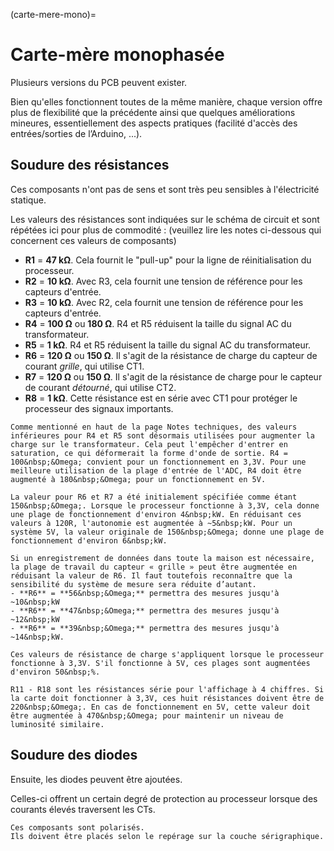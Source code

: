 (carte-mere-mono)=

# Carte-mère monophasée

Plusieurs versions du PCB peuvent exister.

Bien qu'elles fonctionnent toutes de la même manière, chaque version offre plus de flexibilité que la précédente ainsi que quelques améliorations mineures, essentiellement des aspects pratiques (facilité d'accès des entrées/sorties de l’Arduino, ...).

## Soudure des résistances

Ces composants n'ont pas de sens et sont très peu sensibles à l'électricité statique.

Les valeurs des résistances sont indiquées sur le schéma de circuit et sont répétées ici pour plus de commodité :
(veuillez lire les notes ci-dessous qui concernent ces valeurs de composants)

- **R1** = **47&nbsp;k&Omega;**. Cela fournit le "pull-up" pour la ligne de réinitialisation du processeur.
- **R2** = **10&nbsp;k&Omega;**. Avec R3, cela fournit une tension de référence pour les capteurs d'entrée.
- **R3** = **10&nbsp;k&Omega;**. Avec R2, cela fournit une tension de référence pour les capteurs d'entrée.
- **R4** = **100&nbsp;&Omega;** ou **180&nbsp;&Omega;**. R4 et R5 réduisent la taille du signal AC du transformateur.
- **R5** = **1&nbsp;k&Omega;**. R4 et R5 réduisent la taille du signal AC du transformateur.
- **R6** = **120&nbsp;&Omega;** ou **150&nbsp;&Omega;**. Il s'agit de la résistance de charge du capteur de courant *grille*, qui utilise CT1.
- **R7** = **120&nbsp;&Omega;** ou **150&nbsp;&Omega;**. Il s'agit de la résistance de charge pour le capteur de courant *détourné*, qui utilise CT2.
- **R8** = **1&nbsp;k&Omega;**. Cette résistance est en série avec CT1 pour protéger le processeur des signaux importants.

```{note}
Comme mentionné en haut de la page Notes techniques, des valeurs inférieures pour R4 et R5 sont désormais utilisées pour augmenter la charge sur le transformateur. Cela peut l'empêcher d'entrer en saturation, ce qui déformerait la forme d'onde de sortie. R4 = 100&nbsp;&Omega; convient pour un fonctionnement en 3,3V. Pour une meilleure utilisation de la plage d'entrée de l'ADC, R4 doit être augmenté à 180&nbsp;&Omega; pour un fonctionnement en 5V.

La valeur pour R6 et R7 a été initialement spécifiée comme étant 150&nbsp;&Omega;. Lorsque le processeur fonctionne à 3,3V, cela donne une plage de fonctionnement d'environ 4&nbsp;kW. En réduisant ces valeurs à 120R, l'autonomie est augmentée à ~5&nbsp;kW. Pour un système 5V, la valeur originale de 150&nbsp;&Omega; donne une plage de fonctionnement d'environ 6&nbsp;kW.

Si un enregistrement de données dans toute la maison est nécessaire, la plage de travail du capteur « grille » peut être augmentée en réduisant la valeur de R6. Il faut toutefois reconnaître que la sensibilité du système de mesure sera réduite d’autant.
- **R6** = **56&nbsp;&Omega;** permettra des mesures jusqu'à ~10&nbsp;kW
- **R6** = **47&nbsp;&Omega;** permettra des mesures jusqu'à ~12&nbsp;kW
- **R6** = **39&nbsp;&Omega;** permettra des mesures jusqu'à ~14&nbsp;kW.

Ces valeurs de résistance de charge s'appliquent lorsque le processeur fonctionne à 3,3V. S'il fonctionne à 5V, ces plages sont augmentées d'environ 50&nbsp;%.

R11 - R18 sont les résistances série pour l'affichage à 4 chiffres. Si la carte doit fonctionner à 3,3V, ces huit résistances doivent être de 220&nbsp;&Omega;. En cas de fonctionnement en 5V, cette valeur doit être augmentée à 470&nbsp;&Omega; pour maintenir un niveau de luminosité similaire.
```

## Soudure des diodes

Ensuite, les diodes peuvent être ajoutées.

Celles-ci offrent un certain degré de protection au processeur lorsque des courants élevés traversent les CTs.

```{warning}
Ces composants sont polarisés.
Ils doivent être placés selon le repérage sur la couche sérigraphique.
```